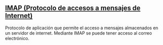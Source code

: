 ## [IMAP (Protocolo de accesos a mensajes de Internet)](https://es.wikipedia.org/wiki/Protocolo_de_acceso_a_mensajes_de_Internet)
Protocolo de aplicación que permite el acceso a mensajes almacenados en un servidor de internet. Mediante IMAP se puede tener acceso al correo electrónico.


